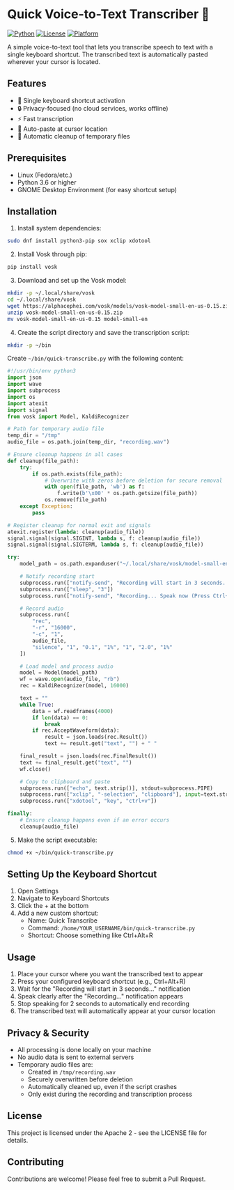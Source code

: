 # Quick Voice-to-Text Transcriber 🎤

[![Python](https://img.shields.io/badge/Python-3.6%2B-blue)](https://www.python.org/)
[![License](https://img.shields.io/badge/License-MIT-green.svg)](https://opensource.org/licenses/MIT)
[![Platform](https://img.shields.io/badge/Platform-Linux-lightgrey)](https://www.linux.org/)

A simple voice-to-text tool that lets you transcribe speech to text with a single keyboard shortcut. The transcribed text is automatically pasted wherever your cursor is located.

## Features

- 🎯 Single keyboard shortcut activation
- 🔒 Privacy-focused (no cloud services, works offline)
- ⚡ Fast transcription
- 📝 Auto-paste at cursor location
- 🧹 Automatic cleanup of temporary files

## Prerequisites

- Linux (Fedora/etc.)
- Python 3.6 or higher
- GNOME Desktop Environment (for easy shortcut setup)

## Installation

1. Install system dependencies:
```bash
sudo dnf install python3-pip sox xclip xdotool
```

2. Install Vosk through pip:
```bash
pip install vosk
```

3. Download and set up the Vosk model:
```bash
mkdir -p ~/.local/share/vosk
cd ~/.local/share/vosk
wget https://alphacephei.com/vosk/models/vosk-model-small-en-us-0.15.zip
unzip vosk-model-small-en-us-0.15.zip
mv vosk-model-small-en-us-0.15 model-small-en
```

4. Create the script directory and save the transcription script:
```bash
mkdir -p ~/bin
```

Create `~/bin/quick-transcribe.py` with the following content:

```python
#!/usr/bin/env python3
import json
import wave
import subprocess
import os
import atexit
import signal
from vosk import Model, KaldiRecognizer

# Path for temporary audio file
temp_dir = "/tmp"
audio_file = os.path.join(temp_dir, "recording.wav")

# Ensure cleanup happens in all cases
def cleanup(file_path):
    try:
        if os.path.exists(file_path):
            # Overwrite with zeros before deletion for secure removal
            with open(file_path, 'wb') as f:
                f.write(b'\x00' * os.path.getsize(file_path))
            os.remove(file_path)
    except Exception:
        pass

# Register cleanup for normal exit and signals
atexit.register(lambda: cleanup(audio_file))
signal.signal(signal.SIGINT, lambda s, f: cleanup(audio_file))
signal.signal(signal.SIGTERM, lambda s, f: cleanup(audio_file))

try:
    model_path = os.path.expanduser("~/.local/share/vosk/model-small-en")

    # Notify recording start
    subprocess.run(["notify-send", "Recording will start in 3 seconds..."])
    subprocess.run(["sleep", "3"])
    subprocess.run(["notify-send", "Recording... Speak now (Press Ctrl+C to stop)"])

    # Record audio
    subprocess.run([
        "rec",
        "-r", "16000",
        "-c", "1",
        audio_file,
        "silence", "1", "0.1", "1%", "1", "2.0", "1%"
    ])

    # Load model and process audio
    model = Model(model_path)
    wf = wave.open(audio_file, "rb")
    rec = KaldiRecognizer(model, 16000)

    text = ""
    while True:
        data = wf.readframes(4000)
        if len(data) == 0:
            break
        if rec.AcceptWaveform(data):
            result = json.loads(rec.Result())
            text += result.get("text", "") + " "

    final_result = json.loads(rec.FinalResult())
    text += final_result.get("text", "")
    wf.close()

    # Copy to clipboard and paste
    subprocess.run(["echo", text.strip()], stdout=subprocess.PIPE)
    subprocess.run(["xclip", "-selection", "clipboard"], input=text.strip().encode())
    subprocess.run(["xdotool", "key", "ctrl+v"])

finally:
    # Ensure cleanup happens even if an error occurs
    cleanup(audio_file)
```

5. Make the script executable:
```bash
chmod +x ~/bin/quick-transcribe.py
```

## Setting Up the Keyboard Shortcut

1. Open Settings
2. Navigate to Keyboard Shortcuts
3. Click the + at the bottom
4. Add a new custom shortcut:
   - Name: Quick Transcribe
   - Command: `/home/YOUR_USERNAME/bin/quick-transcribe.py`
   - Shortcut: Choose something like Ctrl+Alt+R

## Usage

1. Place your cursor where you want the transcribed text to appear
2. Press your configured keyboard shortcut (e.g., Ctrl+Alt+R)
3. Wait for the "Recording will start in 3 seconds..." notification
4. Speak clearly after the "Recording..." notification appears
5. Stop speaking for 2 seconds to automatically end recording
6. The transcribed text will automatically appear at your cursor location

## Privacy & Security

- All processing is done locally on your machine
- No audio data is sent to external servers
- Temporary audio files are:
  - Created in `/tmp/recording.wav`
  - Securely overwritten before deletion
  - Automatically cleaned up, even if the script crashes
  - Only exist during the recording and transcription process

## License

This project is licensed under the Apache 2 - see the LICENSE file for details.

## Contributing

Contributions are welcome! Please feel free to submit a Pull Request.
